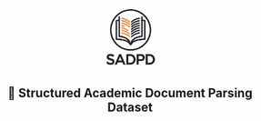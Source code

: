 <div style="text-align:center">
<img src="./assets/logo.png" alt="sadpd-logo" width="100"/>
<h2>📖 Structured Academic Document Parsing Dataset</h2>
</div> 